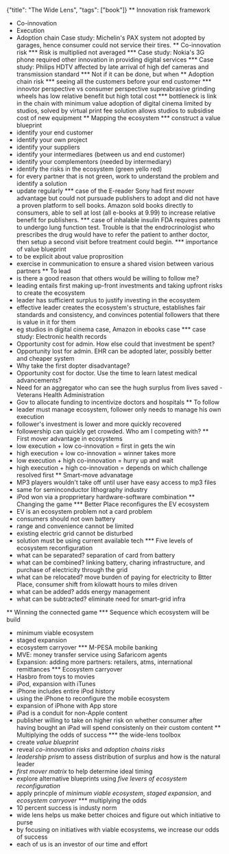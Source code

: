 {"title": "The Wide Lens", "tags": ["book"]}
** Innovation risk framework
  * Co-innovation
  * Execution
  * Adoption chain
Case study: Michelin's PAX system not adopted by garages, hence consumer could not service their tires.
** Co-innovation risk
*** Risk is multiplied not averaged
*** Case study: Nokia's 3G phone required other innovation in providing digital services
*** Case study: Philips HDTV affected by late arrival of high def cameras and transmission standard
*** Not if it can be done, but when
** Adoption chain risk
*** seeing all the customers before your end customer
*** innovtor perspective vs consumer perspective
supreabrasive grinding wheels has low relative benefit but high total cost
*** bottleneck is link in the chain with minimum value
adoption of digital cinema limited by studios, solved by virtual print fee solution
allows studios to subsidise cost of new equipment
** Mapping the ecosystem
*** construct a value blueprint
 * identify your end customer
 * identify your own project
 * identify your suppliers
 * identify your intermediares (between us and end customer)
 * identify your complementors (needed by intermediary)
 * identify the risks in the ecosystem (green yello red)
 * for every partner that is not green, work to understand the problem
   and identify a solution
 * update regularly
*** case of the E-reader
Sony had first mover advantage but could not pursuade publishers to
adopt and did not have a proven platform to sell books.  Amazon sold books
directly to consumers, able to sell at lost (all e-books at 9.99) to
increase relative benefit for publishers.
*** case of inhalable insulin
FDA requires patents to undergo lung function test. Trouble is that
the endrocrinologist who prescribes the drug would have to refer
the patient to anther doctor, then setup a second visit before
treatment could begin.
*** importance of value blueprint
 * to be explicit about value proprosition
 * exercise in communication to ensure a shared vision between various partners
** To lead
 * is there a good reason that others would be willing to follow me?
 * leading entails first making up-front investments and taking upfront risks to create the ecosystem
 * leader has sufficient surplus to justify investing in the ecosystem
 * effective leader creates the ecosystem's structure, establishes
   fair standards and consistency, and convinces potential followers
   that there is value in it for them
 * eg studios in digital cinema case, Amazon in ebooks case
*** case study: Electronic health records
 * Opportunity cost for admin. How else could that investment be spent?
 * Opportunity lost for admin. EHR can be adopted later, possibly better and cheaper system
 * Why take the first dopter disadvantage?
 * Opportunity cost for doctor. Use the time to learn latest medical advancements?
 * Need for an aggregator who can see the hugh surplus from lives saved - Veterans Health Administration
 * Gov to allocate funding to incentivize doctors and hospitals
** To follow
 * leader must manage ecosystem, follower only needs to manage his own execution
 * follower's investment is lower and more quickly recovered
 * followership can quickly get crowded. Who am I competing with?
** First mover advantage in ecosystems
 * low execution + low co-innovation = first in gets the win
 * high execution + low co-innovation = winner takes more
 * low execution + high co-innovation = hurry up and wait
 * high execution + high co-innovation = depends on which challenge resolved first
** Smart-move advanatage
 * MP3 players wouldn't take off until user have easy access to mp3 files
 * same for seminconductor lithography industry
 * iPod won via a propprietary hardware-software combination
** Changing the game
*** Better Place reconfigures the EV ecosystem
 * EV is an ecosystem problem not a card problem
 * consumers should not own battery
 * range and convenience cannot be limited
 * existing electric grid cannot be disturbed
 * solution must be using current available tech
*** Five levels of ecosystem reconfiguration
 * what can be separated?
   separation of card from battery
 * what can be combined?
   linking battery, charing infrastructure, and
   purchase of electricity through the grid
 * what can be relocated?
   move burden of paying for electricity to Btter Place,
   consumer shift from kilowatt hours to miles driven
 * what can be added?
   adds energy management
 * what can be subtracted?
   eliminate need for smart-grid infra

** Winning the connected game
*** Sequence which ecosystem will be build
 * minimum viable ecosystem
 * staged expansion
 * ecosystem carryover
*** M-PESA mobile banking
 * MVE: money transfer service using Safaricom agents
 * Expansion: adding more partners: retailers, atms, international remittances
*** Ecosystem carryover
 * Hasbro from toys to movies
 * iPod, expansion with iTunes
 * iPhone includes entire iPod history
 * using the iPhone to reconfigure the mobile ecosystem
 * expansion of iPhone with App store
 * iPad is a conduit for non-Apple content
 * publisher willing to take on higher risk on whether consumer after having
   bought an iPad will spend consistenly on their custom content
** Multiplying the odds of success
*** the wide-lens toolbox
 * create *value blueprint*
 * reveal *co-innovation risks* and *adoption chains risks*
 * *leadership prism* to assess distribution of surplus and how is the natural leader
 * *first mover matrix* to help determine ideal timing
 * explore alternative blueprints using *five levers of ecosystem reconfiguration*
 * apply princple of *minimum viable ecosystem*, *staged expansion*, and *ecosystem carryover*
*** multiplying the odds
 * 10 percent success is industy norm
 * wide lens helps us make better choices and figure out which initiative to purse
 * by focusing on initiatives with viable ecosystems, we increase our odds of success
 * each of us is an investor of our time and effort
